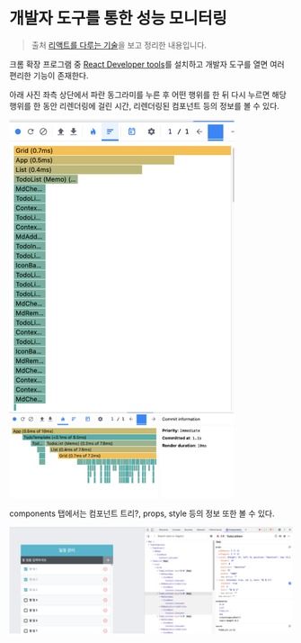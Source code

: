 # 개발자 도구를 통한 성능 모니터링

> 출처 [리액트를 다루는 기술](http://www.kyobobook.co.kr/product/detailViewKor.laf?mallGb=KOR&ejkGb=KOR&barcode=9791160508796)을 보고 정리한 내용입니다.

크롬 확장 프로그램 중 [React Developer tools](https://chrome.google.com/webstore/detail/react-developer-tools/fmkadmapgofadopljbjfkapdkoienihi?hl=ko)를 설치하고 개발자 도구를 열면 여러 편리한 기능이 존재한다.

아래 사진 좌측 상단에서 파란 동그라미를 누른 후 어떤 행위를 한 뒤 다시 누르면 해당 행위를 한 동안 리렌더링에 걸린 시간, 리렌더링된 컴포넌트 등의 정보를 볼 수 있다.

<img src="image/개발자도구를통한성능모니터링/rerender.png" width="400" />

<img src="image/개발자도구를통한성능모니터링/time.png" width="400" />

components 탭에서는 컴포넌트 트리?, props, style 등의 정보 또한 볼 수 있다.

<img src="image/개발자도구를통한성능모니터링/component.png" width="600" />
